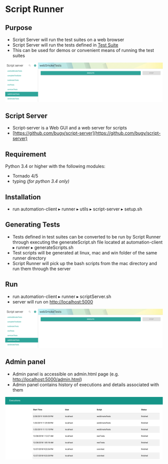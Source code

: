 # Script Runner

## Purpose

* Script Server will run the test suites on a web browser
* Script Server will run the tests defined in [Test Suite](https://ehsan-matean.gitbook.io/automationcore/~/edit/drafts/-L_LX4fZgKxC018opI_I/test-suite) 
* This can be used for demos or convenient means of running the test suites

![](.gitbook/assets/image%20%284%29.png)

## Script Server

* Script-server is a Web GUI and a web server for scripts
* [https://github.com/bugy/script-server](https://github.com/bugy/script-server)

## Requirement

Python 3.4 or higher with the following modules:

* Tornado 4/5
* typing _\(for python 3.4 only\)_

## Installation

* run ⁨automation-client⁩ ▸ ⁨runner⁩ ▸ ⁨utils⁩ ▸ ⁨script-server⁩ ▸ setup.sh ⁨

## Generating Tests

* Tests defined in test suites can be converted to be run by Script Runner through executing the generateScript.sh file located at automation-client⁩ ▸ ⁨runner⁩ ▸ generateScripts.sh
* Test scripts will be generated at linux, mac and win folder of the same runner directory
* Script Runner will pick up the bash scripts from the mac directory and run them through the server 

## Run

* run ⁨automation-client⁩ ▸ ⁨runner⁩ ▸ scriptServer.sh
* server will run on [http://localhost:5000](http://localhost:5000/)



![](.gitbook/assets/image%20%284%29.png)

## Admin panel

* Admin panel is accessible on admin.html page \(e.g. [http://localhost:5000/admin.html](http://localhost:5000/admin.html)\)
* Admin panel contains history of executions and details associated with them

![](.gitbook/assets/image%20%285%29.png)

